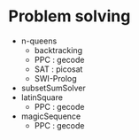# Problem solving

* n-queens
  - backtracking
  - PPC : gecode
  - SAT : picosat 
  - SWI-Prolog
* subsetSumSolver
* latinSquare
  - PPC : gecode
* magicSequence
  - PPC : gecode
